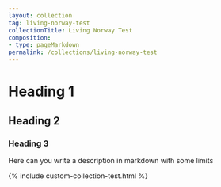 ```yaml
---
layout: collection
tag: living-norway-test
collectionTitle: Living Norway Test
composition:
- type: pageMarkdown 
permalink: /collections/living-norway-test
---
```


# Heading 1

## Heading 2

### Heading 3


Here can you write a description in markdown with some limits




{% include custom-collection-test.html %}





  


